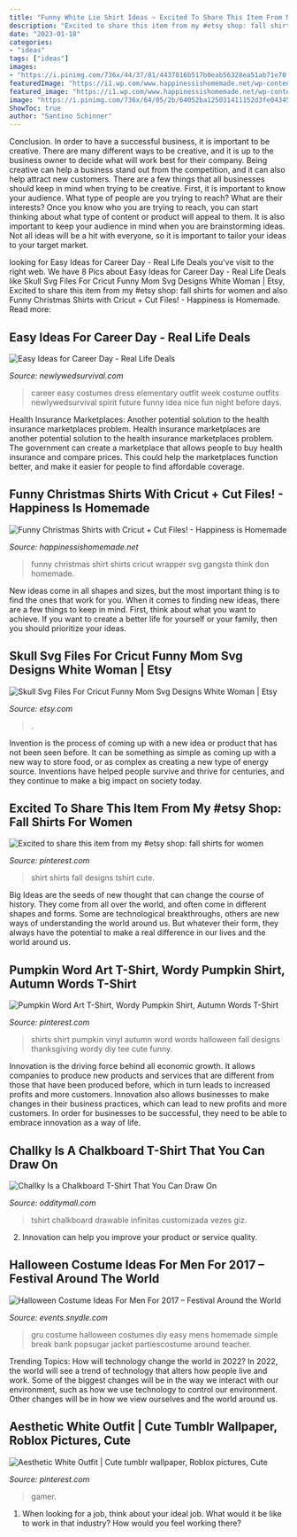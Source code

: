 ```yaml
---
title: "Funny White Lie Shirt Ideas ~ Excited To Share This Item From My #etsy Shop: Fall Shirts For Women"
description: "Excited to share this item from my #etsy shop: fall shirts for women"
date: "2023-01-18"
categories:
- "ideas"
tags: ["ideas"]
images:
- "https://i.pinimg.com/736x/44/37/81/4437816b517b0eab56328ea51ab71e70.jpg"
featuredImage: "https://i1.wp.com/www.happinessishomemade.net/wp-content/uploads/2017/11/Gangsta-Wrapper-Funny-Shirt.jpg"
featured_image: "https://i1.wp.com/www.happinessishomemade.net/wp-content/uploads/2017/11/Gangsta-Wrapper-Funny-Shirt.jpg"
image: "https://i.pinimg.com/736x/64/05/2b/64052ba125031411152d3fe043450cf1.jpg"
ShowToc: true
author: "Santino Schinner"
---
```



Conclusion.
In order to have a successful business, it is important to be creative. There are many different ways to be creative, and it is up to the business owner to decide what will work best for their company. Being creative can help a business stand out from the competition, and it can also help attract new customers. There are a few things that all businesses should keep in mind when trying to be creative.
First, it is important to know your audience. What type of people are you trying to reach? What are their interests? Once you know who you are trying to reach, you can start thinking about what type of content or product will appeal to them. It is also important to keep your audience in mind when you are brainstorming ideas. Not all ideas will be a hit with everyone, so it is important to tailor your ideas to your target market.

	

		
looking for Easy Ideas for Career Day - Real Life Deals you've visit to the right web. We have 8 Pics about Easy Ideas for Career Day - Real Life Deals like Skull Svg Files For Cricut Funny Mom Svg Designs White Woman | Etsy, Excited to share this item from my #etsy shop: fall shirts for women and also Funny Christmas Shirts with Cricut + Cut Files! - Happiness is Homemade. Read more:
		
    
## Easy Ideas For Career Day - Real Life Deals

<img loading=lazy src="https://newlywedsurvival.com/wp-content/uploads/2012/03/career-day-1.jpg" onerror="this.onerror=null;this.src='https://tse4.mm.bing.net/th?id=OIP.Z2fLgOPUJowUJK9LybPkhAHaLu&amp;pid=15.1';" alt="Easy Ideas for Career Day - Real Life Deals">

_Source: newlywedsurvival.com_

>career easy costumes dress elementary outfit week costume outfits newlywedsurvival spirit future funny idea nice fun night before days. 

	

Health Insurance Marketplaces: Another potential solution to the health insurance marketplaces problem.
Health insurance marketplaces are another potential solution to the health insurance marketplaces problem. The government can create a marketplace that allows people to buy health insurance and compare prices. This could help the marketplaces function better, and make it easier for people to find affordable coverage.

    
## Funny Christmas Shirts With Cricut + Cut Files! - Happiness Is Homemade

<img loading=lazy src="https://i1.wp.com/www.happinessishomemade.net/wp-content/uploads/2017/11/Gangsta-Wrapper-Funny-Shirt.jpg" onerror="this.onerror=null;this.src='https://tse3.mm.bing.net/th?id=OIP.TiYDkEyoKmDMOsLHXkqiHwHaLF&amp;pid=15.1';" alt="Funny Christmas Shirts with Cricut + Cut Files! - Happiness is Homemade">

_Source: happinessishomemade.net_

>funny christmas shirt shirts cricut wrapper svg gangsta think don homemade. 

	

New ideas come in all shapes and sizes, but the most important thing is to find the ones that work for you. When it comes to finding new ideas, there are a few things to keep in mind. First, think about what you want to achieve. If you want to create a better life for yourself or your family, then you should prioritize your ideas.

    
## Skull Svg Files For Cricut Funny Mom Svg Designs White Woman | Etsy

<img loading=lazy src="https://i.etsystatic.com/21792317/r/il/ccadcc/2681447717/il_794xN.2681447717_279e.jpg" onerror="this.onerror=null;this.src='https://tse3.mm.bing.net/th?id=OIP.BvZKyp9T8l3m27Z_2lKkoAHaFZ&amp;pid=15.1';" alt="Skull Svg Files For Cricut Funny Mom Svg Designs White Woman | Etsy">

_Source: etsy.com_

>. 

	

Invention is the process of coming up with a new idea or product that has not been seen before. It can be something as simple as coming up with a new way to store food, or as complex as creating a new type of energy source. Inventions have helped people survive and thrive for centuries, and they continue to make a big impact on society today.

    
## Excited To Share This Item From My #etsy Shop: Fall Shirts For Women

<img loading=lazy src="https://i.pinimg.com/736x/64/05/2b/64052ba125031411152d3fe043450cf1.jpg" onerror="this.onerror=null;this.src='https://tse2.mm.bing.net/th?id=OIP.Z8sG0WdtiOaMNHM0ard6ZgHaF9&amp;pid=15.1';" alt="Excited to share this item from my #etsy shop: fall shirts for women">

_Source: pinterest.com_

>shirt shirts fall designs tshirt cute. 

	

Big Ideas are the seeds of new thought that can change the course of history. They come from all over the world, and often come in different shapes and forms. Some are technological breakthroughs, others are new ways of understanding the world around us. But whatever their form, they always have the potential to make a real difference in our lives and the world around us.

    
## Pumpkin Word Art T-Shirt, Wordy Pumpkin Shirt, Autumn Words T-Shirt

<img loading=lazy src="https://i.pinimg.com/736x/f5/a0/44/f5a0441397365a5b4b4b796937e506f3.jpg" onerror="this.onerror=null;this.src='https://tse1.mm.bing.net/th?id=OIP.EMwJ4MEQld4vi4pxLcEtZQHaJ4&amp;pid=15.1';" alt="Pumpkin Word Art T-Shirt, Wordy Pumpkin Shirt, Autumn Words T-Shirt">

_Source: pinterest.com_

>shirts shirt pumpkin vinyl autumn word words halloween fall designs thanksgiving wordy diy tee cute funny. 

	

Innovation is the driving force behind all economic growth. It allows companies to produce new products and services that are different from those that have been produced before, which in turn leads to increased profits and more customers. Innovation also allows businesses to make changes in their business practices, which can lead to new profits and more customers. In order for businesses to be successful, they need to be able to embrace innovation as a way of life.

    
## Challky Is A Chalkboard T-Shirt That You Can Draw On

<img loading=lazy src="https://odditymall.com/includes/content/challky-is-a-t-shirt-with-a-chalkboard-on-it-that-you-can-draw-on-0.jpg" onerror="this.onerror=null;this.src='https://tse1.mm.bing.net/th?id=OIP.tjUCRa8Eab_6CgOvUe5RwAHaG3&amp;pid=15.1';" alt="Challky Is a Chalkboard T-Shirt That You Can Draw On">

_Source: odditymall.com_

>tshirt chalkboard drawable infinitas customizada vezes giz. 

	

2. Innovation can help you improve your product or service quality.

    
## Halloween Costume Ideas For Men For 2017 – Festival Around The World

<img loading=lazy src="https://events.snydle.com/files/2017/06/Halloween-Costume-Ideas-For-Men-4.jpg" onerror="this.onerror=null;this.src='https://tse2.mm.bing.net/th?id=OIP.5FQ4OzBjYRChhjs-IL27KQHaJ6&amp;pid=15.1';" alt="Halloween Costume Ideas For Men For 2017 – Festival Around the World">

_Source: events.snydle.com_

>gru costume halloween costumes diy easy mens homemade simple break bank popsugar jacket partiescostume around teacher. 

	

Trending Topics: How will technology change the world in 2022?
In 2022, the world will see a trend of technology that alters how people live and work. Some of the biggest changes will be in the way we interact with our environment, such as how we use technology to control our environment. Other changes will be in how we view ourselves and the world around us.

    
## Aesthetic White Outfit | Cute Tumblr Wallpaper, Roblox Pictures, Cute

<img loading=lazy src="https://i.pinimg.com/736x/44/37/81/4437816b517b0eab56328ea51ab71e70.jpg" onerror="this.onerror=null;this.src='https://tse3.mm.bing.net/th?id=OIP.ZyFDfN7AaSmKzk1eDn1-mgAAAA&amp;pid=15.1';" alt="Aesthetic White Outfit | Cute tumblr wallpaper, Roblox pictures, Cute">

_Source: pinterest.com_

>gamer. 

	

1) When looking for a job, think about your ideal job. What would it be like to work in that industry? How would you feel working there?

